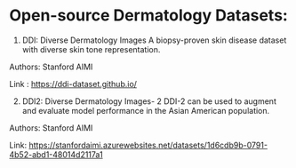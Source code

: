 # Open-source Dermatology Datasets:

1. DDI: Diverse Dermatology Images
A biopsy-proven skin disease dataset with diverse skin tone representation.

Authors: Stanford AIMI

Link : https://ddi-dataset.github.io/

2. DDI2: Diverse Dermatology Images- 2
DDI-2 can be used to augment and evaluate model performance in the Asian American population.

Authors: Stanford AIMI

Link: https://stanfordaimi.azurewebsites.net/datasets/1d6cdb9b-0791-4b52-abd1-48014d2117a1
